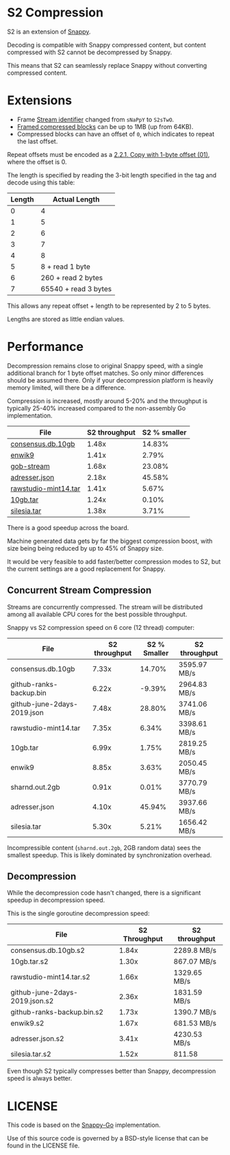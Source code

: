 # S2 Compression

S2 is an extension of [Snappy](https://github.com/google/snappy).

Decoding is compatible with Snappy compressed content, but content compressed with S2 cannot be decompressed by Snappy.

This means that S2 can seamlessly replace Snappy without converting compressed content.

# Extensions

* Frame [Stream identifier](https://github.com/google/snappy/blob/master/framing_format.txt#L68) changed from `sNaPpY` to `S2sTwO`.
* [Framed compressed blocks](https://github.com/google/snappy/blob/master/format_description.txt) can be up to 1MB (up from 64KB).
* Compressed blocks can have an offset of `0`, which indicates to repeat the last offset.

Repeat offsets must be encoded as a [2.2.1. Copy with 1-byte offset (01)](https://github.com/google/snappy/blob/master/format_description.txt#L89), where the offset is 0.

The length is specified by reading the 3-bit length specified in the tag and decode using this table:

| Length | Actual Length        |
|--------|----------------------|
| 0      | 4                    |
| 1      | 5                    |
| 2      | 6                    |
| 3      | 7                    |
| 4      | 8                    |
| 5      | 8 + read 1 byte      |
| 6      | 260 + read 2 bytes   |
| 7      | 65540 + read 3 bytes |

This allows any repeat offset + length to be represented by 2 to 5 bytes.

Lengths are stored as little endian values.


# Performance

Decompression remains close to original Snappy speed, with a single additional branch for 1 byte offset matches. So only minor differences should be assumed there.
Only if your decompression platform is heavily memory limited, will there be a difference.

Compression is increased, mostly around 5-20% and the throughput is typically 25-40% increased compared to the non-assembly Go implementation.

| File                 | S2 throughput | S2 % smaller |
|----------------------|--------------|-----------------|
| [consensus.db.10gb](https://files.klauspost.com/compress/consensus.db.10gb.zst)    | 1.48x        | 14.83%          |
| [enwik9](http://mattmahoney.net/dc/textdata.html)               | 1.41x        | 2.79%           |
| [gob-stream](https://files.klauspost.com/compress/gob-stream.7z)           | 1.68x        | 23.08%          |
| [adresser.json](https://files.klauspost.com/compress/adresser.json.zst)        | 2.18x        | 45.58%          |
| [rawstudio-mint14.tar](https://files.klauspost.com/compress/rawstudio-mint14.7z) | 1.41x        | 5.67%           |
| [10gb.tar](http://mattmahoney.net/dc/10gb.html)             | 1.24x        | 0.10%          |
| [silesia.tar](http://sun.aei.polsl.pl/~sdeor/corpus/silesia.zip)          | 1.38x        | 3.71%           |

There is a good speedup across the board.

Machine generated data gets by far the biggest compression boost, with size being being reduced by up to 45% of Snappy size.

It would be very feasible to add faster/better compression modes to S2, but the current settings are a good replacement for Snappy.

## Concurrent Stream Compression

Streams are concurrently compressed. The stream will be distributed among all available CPU cores for the best possible throughput.

Snappy vs S2 compression speed on 6 core (12 thread) computer:

| File                        | S2 throughput | S2 % Smaller | S2 throughput |
|-----------------------------|--------------|--------------|---------------|
| consensus.db.10gb           | 7.33x        | 14.70%       | 3595.97 MB/s  |
| github-ranks-backup.bin     | 6.22x        | -9.39%       | 2964.83 MB/s  |
| github-june-2days-2019.json | 7.48x        | 28.80%       | 3741.06 MB/s  |
| rawstudio-mint14.tar        | 7.35x        | 6.34%        | 3398.61 MB/s  |
| 10gb.tar                    | 6.99x        | 1.75%        | 2819.25 MB/s  |
| enwik9                      | 8.85x        | 3.63%        | 2050.45 MB/s  |
| sharnd.out.2gb              | 0.91x        | 0.01%        | 3770.79 MB/s  |
| adresser.json               | 4.10x        | 45.94%       | 3937.66 MB/s  |
| silesia.tar                 | 5.30x        | 5.21%        | 1656.42 MB/s  |

Incompressible content (`sharnd.out.2gb`, 2GB random data) sees the smallest speedup. This is likely dominated by synchronization overhead.

## Decompression

While the decompression code hasn't changed, there is a significant speedup in decompression speed.

This is the single goroutine decompression speed:

| File                           | S2 Throughput | S2 throughput |
|--------------------------------|--------------|---------------|
| consensus.db.10gb.s2           | 1.84x        | 2289.8 MB/s   |
| 10gb.tar.s2                    | 1.30x        | 867.07 MB/s   |
| rawstudio-mint14.tar.s2        | 1.66x        | 1329.65 MB/s  |
| github-june-2days-2019.json.s2 | 2.36x        | 1831.59 MB/s  |
| github-ranks-backup.bin.s2     | 1.73x        | 1390.7 MB/s   |
| enwik9.s2                      | 1.67x        | 681.53 MB/s   |
| adresser.json.s2               | 3.41x        | 4230.53 MB/s  |
| silesia.tar.s2                 | 1.52x        | 811.58        |

Even though S2 typically compresses better than Snappy, decompression speed is always better. 

# LICENSE

This code is based on the [Snappy-Go](https://github.com/golang/snappy) implementation.

Use of this source code is governed by a BSD-style license that can be found in the LICENSE file.

